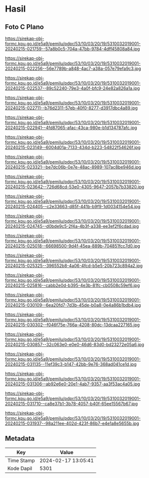 # Hasil

## Foto C Plano

https://sirekap-obj-formc.kpu.go.id/e5a9/pemilu/pdpr/53/10/03/20/19/5310032019001-20240215-021759--57a8b0c5-704a-47bb-9784-4dff45808a84.jpg

https://sirekap-obj-formc.kpu.go.id/e5a9/pemilu/pdpr/53/10/03/20/19/5310032019001-20240215-022256--56e7789b-a848-4ac7-a38a-057e79efa9c3.jpg

https://sirekap-obj-formc.kpu.go.id/e5a9/pemilu/pdpr/53/10/03/20/19/5310032019001-20240215-022537--89c52240-79e3-4a0f-bfc9-24e82a826a1a.jpg

https://sirekap-obj-formc.kpu.go.id/e5a9/pemilu/pdpr/53/10/03/20/19/5310032019001-20240215-022711--b76d2311-57eb-40f0-8277-d3917dbc4a89.jpg

https://sirekap-obj-formc.kpu.go.id/e5a9/pemilu/pdpr/53/10/03/20/19/5310032019001-20240215-022941--4fd87065-afac-43ca-980e-b1d134787afc.jpg

https://sirekap-obj-formc.kpu.go.id/e5a9/pemilu/pdpr/53/10/03/20/19/5310032019001-20240215-023149--6004d01a-7133-434d-b223-54822f54626f.jpg

https://sirekap-obj-formc.kpu.go.id/e5a9/pemilu/pdpr/53/10/03/20/19/5310032019001-20240215-023321--be7dc06b-0e7e-48ac-8989-107ac8be946d.jpg

https://sirekap-obj-formc.kpu.go.id/e5a9/pemilu/pdpr/53/10/03/20/19/5310032019001-20240215-023642--726d68cd-53e0-4305-9647-2057b7b33820.jpg

https://sirekap-obj-formc.kpu.go.id/e5a9/pemilu/pdpr/53/10/03/20/19/5310032019001-20240215-024405--c2e33663-d85f-441b-b9f9-1d0034154e54.jpg

https://sirekap-obj-formc.kpu.go.id/e5a9/pemilu/pdpr/53/10/03/20/19/5310032019001-20240215-024745--d0bde9c5-2f4a-4b3f-a338-ee3ef2f6cdad.jpg

https://sirekap-obj-formc.kpu.go.id/e5a9/pemilu/pdpr/53/10/03/20/19/5310032019001-20240215-025018--66698500-9d4f-45ea-889b-704851fcc7d0.jpg

https://sirekap-obj-formc.kpu.go.id/e5a9/pemilu/pdpr/53/10/03/20/19/5310032019001-20240215-025325--396552b8-4a06-4fcd-b5e5-20b723c894a2.jpg

https://sirekap-obj-formc.kpu.go.id/e5a9/pemilu/pdpr/53/10/03/20/19/5310032019001-20240215-025816--cabb2e0d-b395-4e3b-81fc-cb0508c59ef6.jpg

https://sirekap-obj-formc.kpu.go.id/e5a9/pemilu/pdpr/53/10/03/20/19/5310032019001-20240215-030109--6ea20fd7-7d3b-45de-b0a8-0e4a86b1bdb4.jpg

https://sirekap-obj-formc.kpu.go.id/e5a9/pemilu/pdpr/53/10/03/20/19/5310032019001-20240215-030302--f046f75e-766a-4208-80dc-13dcaa227165.jpg

https://sirekap-obj-formc.kpu.go.id/e5a9/pemilu/pdpr/53/10/03/20/19/5310032019001-20240215-030857--32c063e0-e0e0-46d6-83d0-bd23272e05a6.jpg

https://sirekap-obj-formc.kpu.go.id/e5a9/pemilu/pdpr/53/10/03/20/19/5310032019001-20240215-031135--11ef39c3-b147-42bb-9e76-368ad041ce1d.jpg

https://sirekap-obj-formc.kpu.go.id/e5a9/pemilu/pdpr/53/10/03/20/19/5310032019001-20240215-031306--ab92e6e0-20e1-4ab7-9357-aa3f53ac4a05.jpg

https://sirekap-obj-formc.kpu.go.id/e5a9/pemilu/pdpr/53/10/03/20/19/5310032019001-20240215-031710--ca8e37b1-3b78-4057-b40f-65ee15567b67.jpg

https://sirekap-obj-formc.kpu.go.id/e5a9/pemilu/pdpr/53/10/03/20/19/5310032019001-20240215-031937--98a211ee-402d-423f-86b7-e4e1a8e5655b.jpg


## Metadata

| Key        | Value               |
| ---------- | ------------------- |
| Time Stamp | 2024-02-17 13:05:41 |
| Kode Dapil | 5301                |



